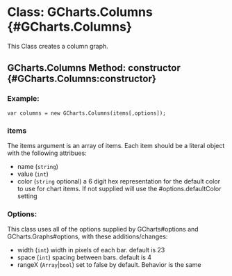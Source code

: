Class: GCharts.Columns {#GCharts.Columns}
==========================================
This Class creates a column graph. 

GCharts.Columns Method: constructor {#GCharts.Columns:constructor}
-------------------------------------------------

### Example:
    
    var columns = new GCharts.Columns(items[,options]);

### items

The items argument is an array of items. Each item should be a literal object with the following attribues:
* name (`string`)
* value (`int`)
* color (`string` optional) a 6 digit hex representation for the default color to use for chart items. If not supplied will use the #options.defaultColor setting


### Options:
This class uses all of the options supplied by GCharts#options and GCharts.Graphs#options, with these additions/changes:

* width (`int`) width in pixels of each bar. default is 23
* space (`int`) spacing between bars. default is 4
* rangeX (`Array`|`bool`) set to false by default. Behavior is the same
